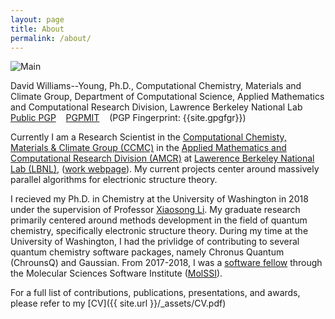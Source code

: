 ```yaml
---
layout: page
title: About
permalink: /about/
---
```

![Main]({{site.url}}/_assets/profile.jpg)

David Williams--Young, Ph.D., Computational Chemistry, Materials and Climate Group, Department of Computational Science, Applied Mathematics and Computational Research Division, Lawrence Berkeley National Lab 
<br>[Public PGP]({{site.url}}/_assets/dbwy_pub.txt) &nbsp;&nbsp; 
[PGPMIT](http://pgp.mit.edu/pks/lookup?op=vindex&search=0x8160257273C4F947) &nbsp;&nbsp;
(PGP Fingerprint: {{site.gpgfgr}})


Currently I am a Research Scientist in the 
[Computational Chemisty, Materials & Climate Group (CCMC)](https://crd.lbl.gov/divisions/amcr/computational-science-dept/ccmc) in the 
[Applied Mathematics and Computational Research Division (AMCR)](https://crd.lbl.gov/divisions/amcr)
at [Lawerence Berkeley National Lab (LBNL)](https://lbl.gov/), 
([work webpage](https://crd.lbl.gov/divisions/amcr/computational-science-dept/ccmc/staff/staff-members/david-williams-young)).
My current projects center around massively parallel algorithms for electrionic structure theory.


I recieved my Ph.D. in Chemistry at the University of Washington in 2018 under the supervision
of Professor [Xiaosong Li](http://depts.washington.edu/ligroup). 
My graduate research primarily centered around methods development in the
field of quantum chemistry, specifically electronic structure theory. During my time at the University
of Washington, I had the privlidge of contributing to several quantum chemistry software packages, namely
Chronus Quantum (ChrounsQ) and Gaussian. From 2017-2018, I was a [software fellow](http://molssi.org/2018-phase-ii-molssi-software-fellows/) 
through the Molecular Sciences Software Institute ([MolSSI](http://molssi.org)).



For a full list of contributions, publications, presentations, and awards, please refer to my [CV]({{ site.url }}/_assets/CV.pdf)
